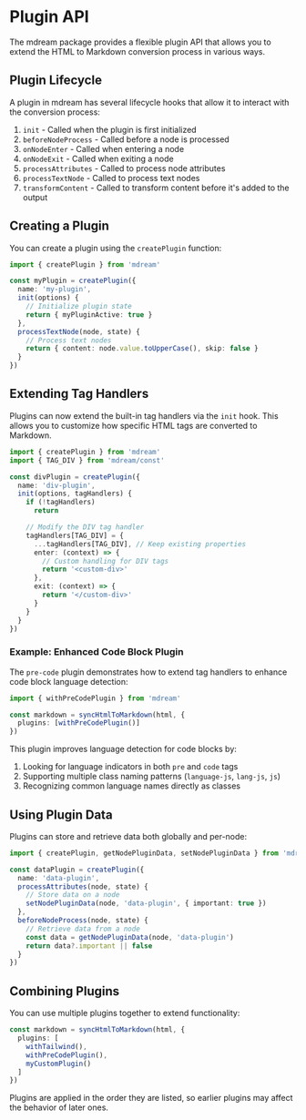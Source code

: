 # Plugin API

The mdream package provides a flexible plugin API that allows you to extend the HTML to Markdown conversion process in various ways.

## Plugin Lifecycle

A plugin in mdream has several lifecycle hooks that allow it to interact with the conversion process:

1. `init` - Called when the plugin is first initialized
2. `beforeNodeProcess` - Called before a node is processed
3. `onNodeEnter` - Called when entering a node
4. `onNodeExit` - Called when exiting a node
5. `processAttributes` - Called to process node attributes
6. `processTextNode` - Called to process text nodes
7. `transformContent` - Called to transform content before it's added to the output

## Creating a Plugin

You can create a plugin using the `createPlugin` function:

```typescript
import { createPlugin } from 'mdream'

const myPlugin = createPlugin({
  name: 'my-plugin',
  init(options) {
    // Initialize plugin state
    return { myPluginActive: true }
  },
  processTextNode(node, state) {
    // Process text nodes
    return { content: node.value.toUpperCase(), skip: false }
  }
})
```

## Extending Tag Handlers

Plugins can now extend the built-in tag handlers via the `init` hook. This allows you to customize how specific HTML tags are converted to Markdown.

```typescript
import { createPlugin } from 'mdream'
import { TAG_DIV } from 'mdream/const'

const divPlugin = createPlugin({
  name: 'div-plugin',
  init(options, tagHandlers) {
    if (!tagHandlers)
      return

    // Modify the DIV tag handler
    tagHandlers[TAG_DIV] = {
      ...tagHandlers[TAG_DIV], // Keep existing properties
      enter: (context) => {
        // Custom handling for DIV tags
        return '<custom-div>'
      },
      exit: (context) => {
        return '</custom-div>'
      }
    }
  }
})
```

### Example: Enhanced Code Block Plugin

The `pre-code` plugin demonstrates how to extend tag handlers to enhance code block language detection:

```typescript
import { withPreCodePlugin } from 'mdream'

const markdown = syncHtmlToMarkdown(html, {
  plugins: [withPreCodePlugin()]
})
```

This plugin improves language detection for code blocks by:

1. Looking for language indicators in both `pre` and `code` tags
2. Supporting multiple class naming patterns (`language-js`, `lang-js`, `js`)
3. Recognizing common language names directly as classes

## Using Plugin Data

Plugins can store and retrieve data both globally and per-node:

```typescript
import { createPlugin, getNodePluginData, setNodePluginData } from 'mdream'

const dataPlugin = createPlugin({
  name: 'data-plugin',
  processAttributes(node, state) {
    // Store data on a node
    setNodePluginData(node, 'data-plugin', { important: true })
  },
  beforeNodeProcess(node, state) {
    // Retrieve data from a node
    const data = getNodePluginData(node, 'data-plugin')
    return data?.important || false
  }
})
```

## Combining Plugins

You can use multiple plugins together to extend functionality:

```typescript
const markdown = syncHtmlToMarkdown(html, {
  plugins: [
    withTailwind(),
    withPreCodePlugin(),
    myCustomPlugin()
  ]
})
```

Plugins are applied in the order they are listed, so earlier plugins may affect the behavior of later ones.
